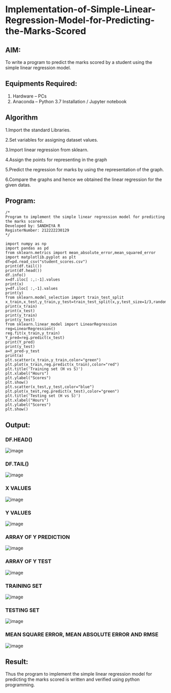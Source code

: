 # Implementation-of-Simple-Linear-Regression-Model-for-Predicting-the-Marks-Scored

## AIM:
To write a program to predict the marks scored by a student using the simple linear regression model.

## Equipments Required:
1. Hardware – PCs
2. Anaconda – Python 3.7 Installation / Jupyter notebook

## Algorithm
1.Import the standard Libraries.

2.Set variables for assigning dataset values.

3.Import linear regression from sklearn.

4.Assign the points for representing in the graph 

5.Predict the regression for marks by using the representation of the graph.

6.Compare the graphs and hence we obtained the linear regression for the given datas.

## Program:
```
/*
Program to implement the simple linear regression model for predicting the marks scored.
Developed by: SANDHIYA R
RegisterNumber: 212222230129
*/
```
```
import numpy as np
import pandas as pd
from sklearn.metrics import mean_absolute_error,mean_squared_error
import matplotlib.pyplot as plt
df=pd.read_csv("student_scores.csv")
print(df.tail())
print(df.head())
df.info()
x=df.iloc[ :,:-1].values
print(x)
y=df.iloc[ :,-1].values
print(y)
from sklearn.model_selection import train_test_split
x_train,x_test,y_train,y_test=train_test_split(x,y,test_size=1/3,random_state=0)
print(x_train)
print(x_test)
print(y_train)
print(y_test)
from sklearn.linear_model import LinearRegression
reg=LinearRegression()
reg.fit(x_train,y_train)
Y_pred=reg.predict(x_test)
print(Y_pred)
print(y_test)
a=Y_pred-y_test
print(a)
plt.scatter(x_train,y_train,color="green")
plt.plot(x_train,reg.predict(x_train),color="red")
plt.title('Training set (H vs S)')
plt.xlabel("Hours")
plt.ylabel("Scores")
plt.show()
plt.scatter(x_test,y_test,color="blue")
plt.plot(x_test,reg.predict(x_test),color="green")
plt.title('Testing set (H vs S)')
plt.xlabel("Hours")
plt.ylabel("Scores")
plt.show()

```
## Output:
### DF.HEAD()
![image](https://github.com/SandhiyaR1/Implementation-of-Simple-Linear-Regression-Model-for-Predicting-the-Marks-Scored/assets/113497571/317b36cd-bdeb-4caa-b66b-a1d5b4f1c44b)

### DF.TAIL()
![image](https://github.com/SandhiyaR1/Implementation-of-Simple-Linear-Regression-Model-for-Predicting-the-Marks-Scored/assets/113497571/5657fbe1-b98e-4838-9855-b8809af4aba2)

### X VALUES
![image](https://github.com/SandhiyaR1/Implementation-of-Simple-Linear-Regression-Model-for-Predicting-the-Marks-Scored/assets/113497571/5cf6eac7-9b71-4358-9732-dcc0f3e856ff)

### Y VALUES
![image](https://github.com/SandhiyaR1/Implementation-of-Simple-Linear-Regression-Model-for-Predicting-the-Marks-Scored/assets/113497571/b1ccbeef-e935-433f-9f18-4f3912e5b605)

### ARRAY OF Y PREDICTION

![image](https://github.com/SandhiyaR1/Implementation-of-Simple-Linear-Regression-Model-for-Predicting-the-Marks-Scored/assets/113497571/5b1eb4af-68fd-4530-a9c9-59f799f1befa)

### ARRAY OF Y TEST
![image](https://github.com/SandhiyaR1/Implementation-of-Simple-Linear-Regression-Model-for-Predicting-the-Marks-Scored/assets/113497571/60816dbe-0442-441e-960a-e50e56bbcd4e)

### TRAINING SET
![image](https://github.com/SandhiyaR1/Implementation-of-Simple-Linear-Regression-Model-for-Predicting-the-Marks-Scored/assets/113497571/8e9bcfca-9a88-479b-b772-05f8efc7829d)
### TESTING SET

![image](https://github.com/SandhiyaR1/Implementation-of-Simple-Linear-Regression-Model-for-Predicting-the-Marks-Scored/assets/113497571/1ba0c0f7-b89f-4bcf-9103-d7fd3993c2ec)

### MEAN SQUARE ERROR, MEAN ABSOLUTE ERROR AND RMSE
![image](https://github.com/SandhiyaR1/Implementation-of-Simple-Linear-Regression-Model-for-Predicting-the-Marks-Scored/assets/113497571/f750da60-89df-4459-ac05-732303189c50)


## Result:
Thus the program to implement the simple linear regression model for predicting the marks scored is written and verified using python programming.
